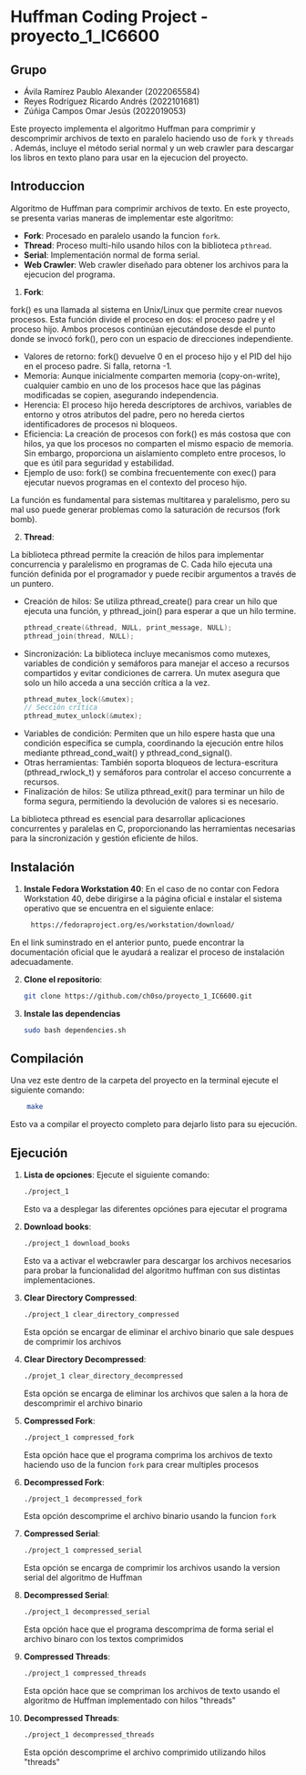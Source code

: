 # Huffman Coding Project - proyecto_1_IC6600

## Grupo

- Ávila Ramírez Paublo Alexander (2022065584)
- Reyes Rodríguez Ricardo Andrés (2022101681)
- Zúñiga Campos Omar Jesús (2022019053)

Este proyecto implementa el algoritmo Huffman para comprimir y descomprimir archivos de texto en paralelo haciendo uso de `fork` y `threads` . Además, incluye el método serial normal y un web crawler para descargar los libros en texto plano para usar en la ejecucion del proyecto.


## Introduccion

Algoritmo de Huffman para comprimir archivos de texto. En este proyecto, se presenta varias maneras de implementar este algoritmo:

- **Fork**: Procesado en paralelo usando la funcion `fork`.
- **Thread**: Proceso multi-hilo usando hilos con la biblioteca `pthread`.
- **Serial**: Implementación normal de forma serial. 
- **Web Crawler**: Web crawler diseñado para obtener los archivos para la ejecucion del programa.

1. **Fork**:

fork() es una llamada al sistema en Unix/Linux que permite crear nuevos procesos. Esta función divide el proceso en dos: el proceso padre y el proceso hijo. Ambos procesos continúan ejecutándose desde el punto donde se invocó fork(), pero con un espacio de direcciones independiente.

- Valores de retorno: fork() devuelve 0 en el proceso hijo y el PID del hijo en el proceso padre. Si falla, retorna -1.
- Memoria: Aunque inicialmente comparten memoria (copy-on-write), cualquier cambio en uno de los procesos hace que las páginas modificadas se copien, asegurando independencia.
- Herencia: El proceso hijo hereda descriptores de archivos, variables de entorno y otros atributos del padre, pero no hereda ciertos identificadores de procesos ni bloqueos.
- Eficiencia: La creación de procesos con fork() es más costosa que con hilos, ya que los procesos no comparten el mismo espacio de memoria. Sin embargo, proporciona un aislamiento completo entre procesos, lo que es útil para seguridad y estabilidad.
- Ejemplo de uso: fork() se combina frecuentemente con exec() para ejecutar nuevos programas en el contexto del proceso hijo.

La función es fundamental para sistemas multitarea y paralelismo, pero su mal uso puede generar problemas como la saturación de recursos (fork bomb).

2. **Thread**:

La biblioteca pthread permite la creación de hilos para implementar concurrencia y paralelismo en programas de C. Cada hilo ejecuta una función definida por el programador y puede recibir argumentos a través de un puntero.

- Creación de hilos: Se utiliza pthread_create() para crear un hilo que ejecuta una función, y pthread_join() para esperar a que un hilo termine.
    ```c
    pthread_create(&thread, NULL, print_message, NULL);
    pthread_join(thread, NULL);
    ```
- Sincronización: La biblioteca incluye mecanismos como mutexes, variables de condición y semáforos para manejar el acceso a recursos compartidos y evitar condiciones de carrera. Un mutex asegura que solo un hilo acceda a una sección crítica a la vez.
    ```c
    pthread_mutex_lock(&mutex);
    // Sección crítica
    pthread_mutex_unlock(&mutex);
    ```
- Variables de condición: Permiten que un hilo espere hasta que una condición específica se cumpla, coordinando la ejecución entre hilos mediante pthread_cond_wait() y pthread_cond_signal().
- Otras herramientas: También soporta bloqueos de lectura-escritura (pthread_rwlock_t) y semáforos para controlar el acceso concurrente a recursos.
- Finalización de hilos: Se utiliza pthread_exit() para terminar un hilo de forma segura, permitiendo la devolución de valores si es necesario.

La biblioteca pthread es esencial para desarrollar aplicaciones concurrentes y paralelas en C, proporcionando las herramientas necesarias para la sincronización y gestión eficiente de hilos.


## Instalación

1. **Instale Fedora Workstation 40**:
   En el caso de no contar con Fedora Workstation 40, debe dirigirse a la página oficial e instalar el sistema operativo que se encuentra en el siguiente enlace:

```bash
     https://fedoraproject.org/es/workstation/download/
```

En el link suminstrado en el anterior punto, puede encontrar la documentación oficial que le ayudará a realizar el proceso de instalación adecuadamente.

2. **Clone el repositorio**:
   ```bash
   git clone https://github.com/ch0so/proyecto_1_IC6600.git
   ```

3. **Instale las dependencias**
    ```bash
    sudo bash dependencies.sh
    ```

## Compilación

Una vez este dentro de la carpeta del proyecto en la terminal ejecute el siguiente comando:

```bash
    make
```

Esto va a compilar el proyecto completo para dejarlo listo para su ejecución.

## Ejecución

1. **Lista de opciones**:
    Ejecute el siguiente comando:
    ```bash
    ./project_1
    ```
    Esto va a desplegar las diferentes opciónes para ejecutar el programa

2. **Download books**:
    ```bash
    ./project_1 download_books
    ```
    Esto va a activar el webcrawler para descargar los archivos necesarios para probar la funcionalidad del algoritmo huffman con sus distintas implementaciones.

3. **Clear Directory Compressed**:
    ```bash
    ./project_1 clear_directory_compressed
    ```
    Esta opción se encargar de eliminar el archivo binario que sale despues de comprimir los archivos

4. **Clear Directory Decompressed**:
    ```bash
    ./projet_1 clear_directory_decompressed
    ```
    Esta opción se encarga de eliminar los archivos que salen a la hora de descomprimir el archivo binario

5. **Compressed Fork**:
    ```bash
    ./project_1 compressed_fork
    ```
    Esta opción hace que el programa comprima los archivos de texto haciendo uso de la funcion `fork` para crear multiples procesos

6. **Decompressed Fork**:
    ```bash
    ./project_1 decompressed_fork
    ```
    Esta opción descomprime el archivo binario usando la funcion `fork`

7. **Compressed Serial**:
    ```bash
    ./project_1 compressed_serial
    ```
    Esta opción se encarga de comprimir los archivos usando la version serial del algoritmo de Huffman

8. **Decompressed Serial**:
    ```bash
    ./project_1 decompressed_serial
    ```
    Esta opción hace que el programa descomprima de forma serial el archivo binaro con los textos comprimidos

9. **Compressed Threads**:
    ```bash
    ./project_1 compressed_threads
    ```
    Esta opción hace que se compriman los archivos de texto usando el algoritmo de Huffman implementado con hilos "threads"

10. **Decompressed Threads**:
    ```bash
    ./project_1 decompressed_threads
    ```
    Esta opción descomprime el archivo comprimido utilizando hilos "threads"

